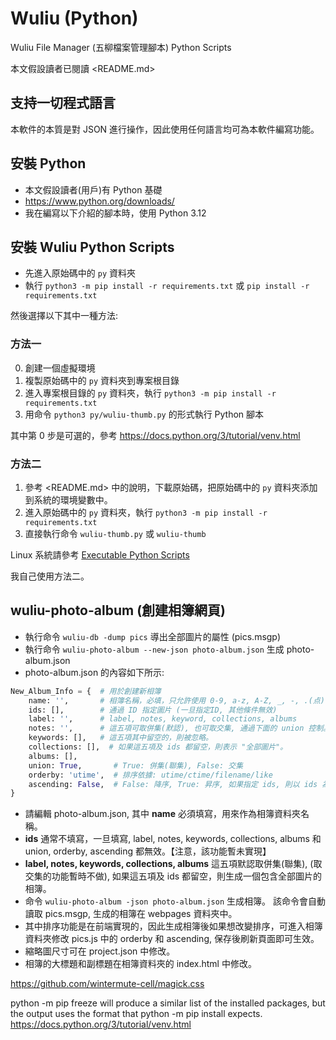 # Wuliu (Python)

Wuliu File Manager (五柳檔案管理腳本) Python Scripts

本文假設讀者已閱讀 <README.md>

## 支持一切程式語言

本軟件的本質是對 JSON 進行操作，因此使用任何語言均可為本軟件編寫功能。

## 安裝 Python

- 本文假設讀者(用戶)有 Python 基礎
- <https://www.python.org/downloads/>
- 我在編寫以下介紹的腳本時，使用 Python 3.12

## 安裝 Wuliu Python Scripts

- 先進入原始碼中的 `py` 資料夾
- 執行 `python3 -m pip install -r requirements.txt` 或 `pip install -r requirements.txt`

然後選擇以下其中一種方法:

### 方法一

0. 創建一個虛擬環境
1. 複製原始碼中的 `py` 資料夾到專案根目錄
2. 進入專案根目錄的 `py` 資料夾，執行 `python3 -m pip install -r requirements.txt`
3. 用命令 `python3 py/wuliu-thumb.py` 的形式執行 Python 腳本

其中第 0 步是可選的，參考 https://docs.python.org/3/tutorial/venv.html

### 方法二

1. 參考 <README.md> 中的說明，下載原始碼，把原始碼中的 `py` 資料夾添加到系統的環境變數中。
2. 進入原始碼中的 `py` 資料夾，執行 `python3 -m pip install -r requirements.txt`
3. 直接執行命令 `wuliu-thumb.py` 或 `wuliu-thumb`

Linux 系統請參考 [Executable Python Scripts](https://docs.python.org/3/tutorial/appendix.html#executable-python-scripts)

我自己使用方法二。

## wuliu-photo-album (創建相簿網頁)

- 執行命令 `wuliu-db -dump pics` 導出全部圖片的屬性 (pics.msgp)
- 執行命令 `wuliu-photo-album --new-json photo-album.json` 生成 photo-album.json
- photo-album.json 的內容如下所示:

```python
New_Album_Info = {  # 用於創建新相簿
    name: '',       # 相簿名稱，必填，只允許使用 0-9, a-z, A-Z, _, -, .(点)
    ids: [],        # 通過 ID 指定圖片 (一旦指定ID, 其他條件無效)
    label: '',      # label, notes, keyword, collections, albums
    notes: '',      # 這五項可取併集(默認), 也可取交集, 通過下面的 union 控制。
    keywords: [],   # 這五項其中留空的，則被忽略。
    collections: [],  # 如果這五項及 ids 都留空，則表示 "全部圖片"。
    albums: [],
    union: True,       # True: 併集(聯集), False: 交集
    orderby: 'utime',  # 排序依據: utime/ctime/filename/like
    ascending: False,  # False: 降序, True: 昇序, 如果指定 ids, 則以 ids 為準
}
```

- 請編輯 photo-album.json, 其中 **name** 必須填寫，用來作為相簿資料夾名稱。
- **ids** 通常不填寫，一旦填寫, label, notes, keywords, collections, albums 和
  union, orderby, ascending 都無效。【注意，該功能暫未實現】
- **label, notes, keywords, collections, albums** 這五項默認取併集(聯集),
  (取交集的功能暫時不做),
  如果這五項及 ids 都留空，則生成一個包含全部圖片的相簿。
- 命令 `wuliu-photo-album -json photo-album.json` 生成相簿。
  該命令會自動讀取 pics.msgp, 生成的相簿在 webpages 資料夾中。
- 其中排序功能是在前端實現的，因此生成相簿後如果想改變排序，可進入相簿資料夾修改
  pics.js 中的 orderby 和 ascending, 保存後刷新頁面即可生效。
- 縮略圖尺寸可在 project.json 中修改。
- 相簿的大標題和副標題在相簿資料夾的 index.html 中修改。


https://github.com/wintermute-cell/magick.css


python -m pip freeze will produce a similar list of the installed packages, but the output uses the format that python -m pip install expects. 
https://docs.python.org/3/tutorial/venv.html
